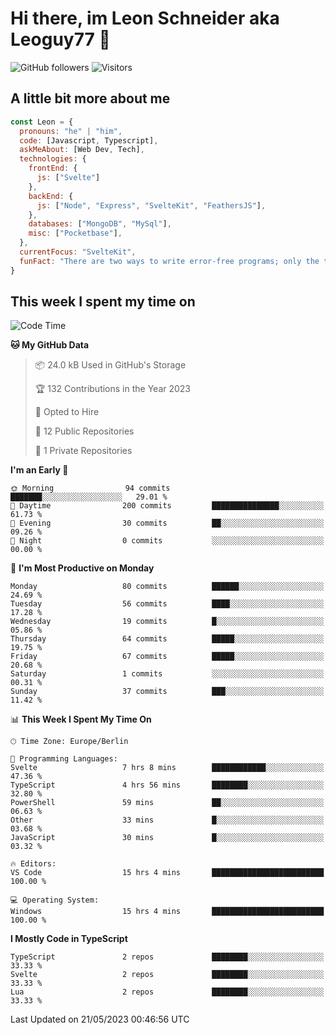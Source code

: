 # Hi there, im Leon Schneider aka Leoguy77 👋

![GitHub followers](https://img.shields.io/github/followers/leoguy77.svg?style=social&label=Followers) ![Visitors](https://visitor-badge.glitch.me/badge?page_id=leoguy77.leoguy77)

## A little bit more about me

```javascript
const Leon = {
  pronouns: "he" | "him",
  code: [Javascript, Typescript],
  askMeAbout: [Web Dev, Tech],
  technologies: {
    frontEnd: {
      js: ["Svelte"]
    },
    backEnd: {
      js: ["Node", "Express", "SvelteKit", "FeathersJS"],
    },
    databases: ["MongoDB", "MySql"],
    misc: ["Pocketbase"],
  },
  currentFocus: "SvelteKit",
  funFact: "There are two ways to write error-free programs; only the third one works"
}
```

## This week I spent my time on

<!--START_SECTION:waka-->
![Code Time](http://img.shields.io/badge/Code%20Time-37%20hrs%2038%20mins-blue)

**🐱 My GitHub Data** 

> 📦 24.0 kB Used in GitHub's Storage 
 > 
> 🏆 132 Contributions in the Year 2023
 > 
> 💼 Opted to Hire
 > 
> 📜 12 Public Repositories 
 > 
> 🔑 1 Private Repositories 
 > 
**I'm an Early 🐤** 

```text
🌞 Morning                94 commits          ███████░░░░░░░░░░░░░░░░░░   29.01 % 
🌆 Daytime                200 commits         ███████████████░░░░░░░░░░   61.73 % 
🌃 Evening                30 commits          ██░░░░░░░░░░░░░░░░░░░░░░░   09.26 % 
🌙 Night                  0 commits           ░░░░░░░░░░░░░░░░░░░░░░░░░   00.00 % 
```
📅 **I'm Most Productive on Monday** 

```text
Monday                   80 commits          ██████░░░░░░░░░░░░░░░░░░░   24.69 % 
Tuesday                  56 commits          ████░░░░░░░░░░░░░░░░░░░░░   17.28 % 
Wednesday                19 commits          █░░░░░░░░░░░░░░░░░░░░░░░░   05.86 % 
Thursday                 64 commits          █████░░░░░░░░░░░░░░░░░░░░   19.75 % 
Friday                   67 commits          █████░░░░░░░░░░░░░░░░░░░░   20.68 % 
Saturday                 1 commits           ░░░░░░░░░░░░░░░░░░░░░░░░░   00.31 % 
Sunday                   37 commits          ███░░░░░░░░░░░░░░░░░░░░░░   11.42 % 
```


📊 **This Week I Spent My Time On** 

```text
🕑︎ Time Zone: Europe/Berlin

💬 Programming Languages: 
Svelte                   7 hrs 8 mins        ████████████░░░░░░░░░░░░░   47.36 % 
TypeScript               4 hrs 56 mins       ████████░░░░░░░░░░░░░░░░░   32.80 % 
PowerShell               59 mins             ██░░░░░░░░░░░░░░░░░░░░░░░   06.63 % 
Other                    33 mins             █░░░░░░░░░░░░░░░░░░░░░░░░   03.68 % 
JavaScript               30 mins             █░░░░░░░░░░░░░░░░░░░░░░░░   03.32 % 

🔥 Editors: 
VS Code                  15 hrs 4 mins       █████████████████████████   100.00 % 

💻 Operating System: 
Windows                  15 hrs 4 mins       █████████████████████████   100.00 % 
```

**I Mostly Code in TypeScript** 

```text
TypeScript               2 repos             ████████░░░░░░░░░░░░░░░░░   33.33 % 
Svelte                   2 repos             ████████░░░░░░░░░░░░░░░░░   33.33 % 
Lua                      2 repos             ████████░░░░░░░░░░░░░░░░░   33.33 % 
```




 Last Updated on 21/05/2023 00:46:56 UTC
<!--END_SECTION:waka-->
